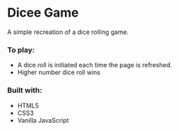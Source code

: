 # Dicee Game

A simple recreation of a dice rolling game. 


### To play:
- A dice roll is initiated each time the page is refreshed. 
- Higher number dice roll wins


### Built with:
- HTML5
- CSS3
- Vanilla JavaScript
